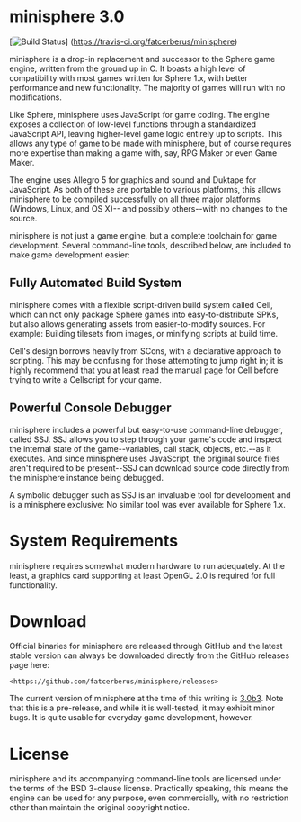 minisphere 3.0
==============

[![Build Status](https://travis-ci.org/fatcerberus/minisphere.svg?branch=master)]
(https://travis-ci.org/fatcerberus/minisphere)

minisphere is a drop-in replacement and successor to the Sphere game engine,
written from the ground up in C.  It boasts a high level of compatibility with
most games written for Sphere 1.x, with better performance and new functionality.
The majority of games will run with no modifications.

Like Sphere, minisphere uses JavaScript for game coding.  The engine exposes a
collection of low-level functions through a standardized JavaScript API, leaving
higher-level game logic entirely up to scripts. This allows any type of game to
be made with minisphere, but of course requires more expertise than making a
game with, say, RPG Maker or even Game Maker.

The engine uses Allegro 5 for graphics and sound and Duktape for JavaScript. As
both of these are portable to various platforms, this allows minisphere to be
compiled successfully on all three major platforms (Windows, Linux, and OS X)--
and possibly others--with no changes to the source.

minisphere is not just a game engine, but a complete toolchain for game
development. Several command-line tools, described below, are included to make
game development easier:

Fully Automated Build System
----------------------------

minisphere comes with a flexible script-driven build system called Cell, which
can not only package Sphere games into easy-to-distribute SPKs, but also allows
generating assets from easier-to-modify sources.  For example: Building tilesets
from images, or minifying scripts at build time.

Cell's design borrows heavily from SCons, with a declarative approach to
scripting. This may be confusing for those attempting to jump right in; it is
highly recommend that you at least read the manual page for Cell before trying
to write a Cellscript for your game.

Powerful Console Debugger
-------------------------

minisphere includes a powerful but easy-to-use command-line debugger, called
SSJ. SSJ allows you to step through your game's code and inspect the internal
state of the game--variables, call stack, objects, etc.--as it executes.  And
since minisphere uses JavaScript, the original source files aren't required to
be present--SSJ can download source code directly from the minisphere instance
being debugged.

A symbolic debugger such as SSJ is an invaluable tool for development and is a
minisphere exclusive: No similar tool was ever available for Sphere 1.x.


System Requirements
===================

minisphere requires somewhat modern hardware to run adequately.  At the least, a
graphics card supporting at least OpenGL 2.0 is required for full functionality.


Download
========

Official binaries for minisphere are released through GitHub and the latest
stable version can always be downloaded directly from the GitHub releases page
here:

    <https://github.com/fatcerberus/minisphere/releases>

The current version of minisphere at the time of this writing is
[3.0b3](https://github.com/fatcerberus/minisphere/releases/tag/v3.0b3). Note
that this is a pre-release, and while it is well-tested, it may exhibit minor
bugs. It is quite usable for everyday game development, however.


License
=======

minisphere and its accompanying command-line tools are licensed under the terms
of the BSD 3-clause license. Practically speaking, this means the engine can be
used for any purpose, even commercially, with no restriction other than maintain
the original copyright notice.
